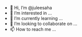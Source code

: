 - 👋 Hi, I’m @juleesaha
- 👀 I’m interested in ...
- 🌱 I’m currently learning ...
- 💞️ I’m looking to collaborate on ...
- 📫 How to reach me ...

<!---
juleesaha/juleesaha is a ✨ special ✨ repository because its `README.md` (this file) appears on your GitHub profile.
You can click the Preview link to take a look at your changes.
--->
